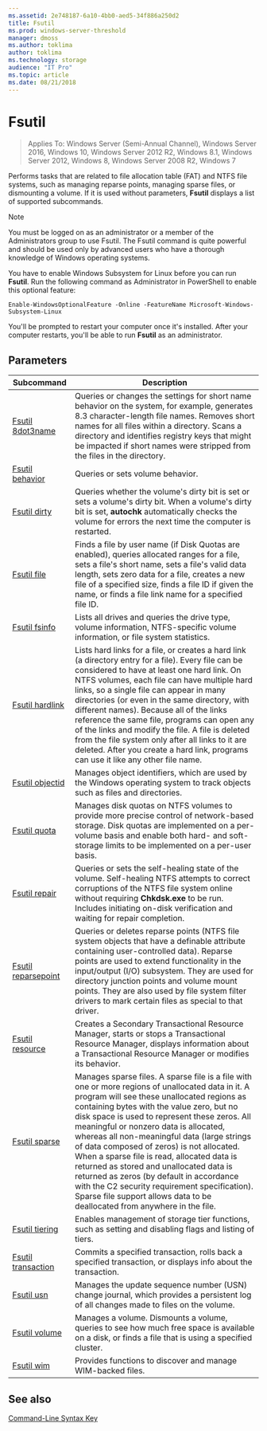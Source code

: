 ```yaml
---
ms.assetid: 2e748187-6a10-4bb0-aed5-34f886a250d2
title: Fsutil
ms.prod: windows-server-threshold
manager: dmoss
ms.author: toklima
author: toklima
ms.technology: storage
audience: "IT Pro"
ms.topic: article
ms.date: 08/21/2018
---
```

# Fsutil

>Applies To: Windows Server (Semi-Annual Channel), Windows Server 2016, Windows 10, Windows Server 2012 R2, Windows 8.1, Windows Server 2012, Windows 8, Windows Server 2008 R2, Windows 7

Performs tasks that are related to file allocation table (FAT) and NTFS file systems, such as managing reparse points, managing sparse files, or dismounting a volume. If it is used without parameters, **Fsutil** displays a list of supported subcommands. 

> [!Note] 
> You must be logged on as an administrator or a member of the Administrators group to use Fsutil. The Fsutil command is quite powerful and should be used only by advanced users who have a thorough knowledge of Windows operating systems.
>
>You have to enable Windows Subsystem for Linux before you can run **Fsutil**. Run the following command as Administrator in PowerShell to enable this optional feature:
>
>```
> Enable-WindowsOptionalFeature -Online -FeatureName Microsoft-Windows-Subsystem-Linux
>```
> You'll be prompted to restart your computer once it's installed. After your computer restarts, you'll be able to run **Fsutil** as an administrator.

## Parameters

|Subcommand |Description|
|---|---|
|[Fsutil 8dot3name](fsutil-8dot3name.md) | Queries or changes the settings for short name behavior on the system, for example, generates 8.3 character-length file names. Removes short names for all files within a directory. Scans a directory and identifies registry keys that might be impacted if short names were stripped from the files in the directory.|
|[Fsutil behavior](fsutil-behavior.md) |Queries or sets volume behavior.|
|[Fsutil dirty](fsutil-dirty.md)| Queries whether the volume's dirty bit is set or sets a volume's dirty bit. When a volume's dirty bit is set, **autochk** automatically checks the volume for errors the next time the computer is restarted.|
|[Fsutil file](fsutil-file.md)|Finds a file by user name (if Disk Quotas are enabled), queries allocated ranges for a file, sets a file's short name, sets a file's valid data length, sets zero data for a file, creates a new file of a specified size, finds a file ID if given the name, or finds a file link name for a specified file ID.|
|[Fsutil fsinfo](fsutil-fsinfo.md)|Lists all drives and queries the drive type, volume information, NTFS-specific volume information, or file system statistics.|
|[Fsutil hardlink](fsutil-hardlink.md)|Lists hard links for a file, or creates a hard link (a directory entry for a file). Every file can be considered to have at least one hard link. On NTFS volumes, each file can have multiple hard links, so a single file can appear in many directories (or even in the same directory, with different names). Because all of the links reference the same file, programs can open any of the links and modify the file. A file is deleted from the file system only after all links to it are deleted. After you create a hard link, programs can use it like any other file name.|
|[Fsutil objectid](fsutil-objectid.md)|Manages object identifiers, which are used by the Windows operating system to track objects such as files and directories.|
|[Fsutil quota](fsutil-quota.md)|Manages disk quotas on NTFS volumes to provide more precise control of network-based storage. Disk quotas are implemented on a per-volume basis and enable both hard- and soft-storage limits to be implemented on a per-user basis.|
|[Fsutil repair](fsutil-repair.md)|Queries or sets the self-healing state of the volume. Self-healing NTFS attempts to correct corruptions of the NTFS file system online without requiring **Chkdsk.exe** to be run. Includes initiating on-disk verification and waiting for repair completion.|
|[Fsutil reparsepoint](fsutil-reparsepoint.md)|Queries or deletes reparse points (NTFS file system objects that have a definable attribute containing user-controlled data). Reparse points are used to extend functionality in the input/output (I/O) subsystem. They are used for directory junction points and volume mount points. They are also used by file system filter drivers to mark certain files as special to that driver.|
|[Fsutil resource](fsutil-resource.md)|Creates a Secondary Transactional Resource Manager, starts or stops a Transactional Resource Manager, displays information about a Transactional Resource Manager  or modifies its behavior.|
|[Fsutil sparse](fsutil-sparse.md)|Manages sparse files. A sparse file is a file with one or more regions of unallocated data in it. A program will see these unallocated regions as containing bytes with the value zero, but no disk space is used to represent these zeros. All meaningful or nonzero data is allocated, whereas all non-meaningful data (large strings of data composed of zeros) is not allocated. When a sparse file is read, allocated data is returned as stored and unallocated data is returned as zeros (by default in accordance with the C2 security requirement specification). Sparse file support allows data to be deallocated from anywhere in the file.|
|[Fsutil tiering](fsutil-tiering.md)|Enables management of storage tier functions, such as setting and disabling flags and listing of tiers.|
|[Fsutil transaction](fsutil-transaction.md)|Commits a specified transaction, rolls back a specified transaction, or displays info about the transaction.|
|[Fsutil usn](fsutil-usn.md)|Manages the update sequence number (USN) change journal, which provides a persistent log of all changes made to files on the volume.|
|[Fsutil volume](fsutil-volume.md)|Manages a volume. Dismounts a volume, queries to see how much free space is available on a disk, or finds a file that is using a specified cluster.|
|[Fsutil wim](fsutil-wim.md)|Provides functions to discover and manage WIM-backed files.|

## See also
[Command-Line Syntax Key](Command-Line-Syntax-Key.md)